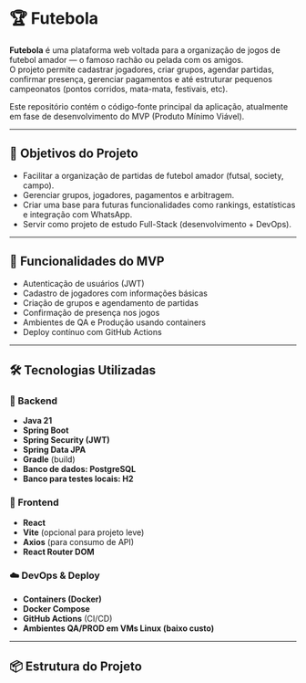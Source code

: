 # 🏆 Futebola

**Futebola** é uma plataforma web voltada para a organização de jogos de futebol amador — o famoso rachão ou pelada com os amigos.  
O projeto permite cadastrar jogadores, criar grupos, agendar partidas, confirmar presença, gerenciar pagamentos e até estruturar pequenos campeonatos (pontos corridos, mata-mata, festivais, etc).

Este repositório contém o código-fonte principal da aplicação, atualmente em fase de desenvolvimento do MVP (Produto Mínimo Viável).

---

## 🚀 Objetivos do Projeto

- Facilitar a organização de partidas de futebol amador (futsal, society, campo).
- Gerenciar grupos, jogadores, pagamentos e arbitragem.
- Criar uma base para futuras funcionalidades como rankings, estatísticas e integração com WhatsApp.
- Servir como projeto de estudo Full-Stack (desenvolvimento + DevOps).

---

## 📌 Funcionalidades do MVP

- Autenticação de usuários (JWT)
- Cadastro de jogadores com informações básicas
- Criação de grupos e agendamento de partidas
- Confirmação de presença nos jogos
- Ambientes de QA e Produção usando containers
- Deploy contínuo com GitHub Actions

---

## 🛠️ Tecnologias Utilizadas

### 🔧 Backend
- **Java 21**
- **Spring Boot**
- **Spring Security (JWT)**
- **Spring Data JPA**
- **Gradle** (build)
- **Banco de dados: PostgreSQL**
- **Banco para testes locais: H2**

### 🎨 Frontend
- **React**
- **Vite** (opcional para projeto leve)
- **Axios** (para consumo de API)
- **React Router DOM**

### ☁️ DevOps & Deploy
- **Containers (Docker)**
- **Docker Compose**
- **GitHub Actions** (CI/CD)
- **Ambientes QA/PROD em VMs Linux (baixo custo)**

---

## 📦 Estrutura do Projeto